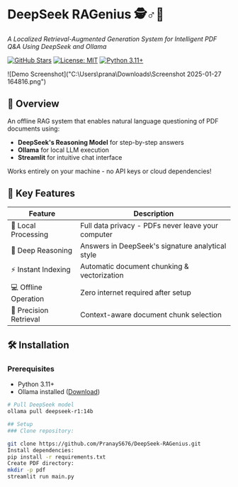 # DeepSeek RAGenius 🕵️♂️🧠

*A Localized Retrieval-Augmented Generation System for Intelligent PDF Q&A Using DeepSeek and Ollama*

[![GitHub Stars](https://img.shields.io/github/stars/yourusername/deepseek-ragent?style=for-the-badge)](https://github.com/PranayS676/DeepSeek-RAGenius)
[![License: MIT](https://img.shields.io/badge/License-MIT-yellow.svg?style=for-the-badge)](https://opensource.org/licenses/MIT)
[![Python 3.11+](https://img.shields.io/badge/Python-3.11%2B-blue?style=for-the-badge&logo=python)](https://www.python.org/)

![Demo Screenshot]("C:\Users\prana\Downloads\Screenshot 2025-01-27 164816.png") 

## 🌟 Overview
An offline RAG system that enables natural language questioning of PDF documents using:
- **DeepSeek's Reasoning Model** for step-by-step answers
- **Ollama** for local LLM execution
- **Streamlit** for intuitive chat interface

Works entirely on your machine - no API keys or cloud dependencies!

## 🚀 Key Features
| Feature | Description |
|---------|-------------|
| 📁 Local Processing | Full data privacy - PDFs never leave your computer |
| 🧠 Deep Reasoning | Answers in DeepSeek's signature analytical style |
| ⚡ Instant Indexing | Automatic document chunking & vectorization |
| 💻 Offline Operation | Zero internet required after setup |
| 🎯 Precision Retrieval | Context-aware document chunk selection |

## 🛠️ Installation

### Prerequisites
- Python 3.11+
- Ollama installed ([Download](https://ollama.ai/))

```bash
# Pull DeepSeek model
ollama pull deepseek-r1:14b

## Setup
### Clone repository:

git clone https://github.com/PranayS676/DeepSeek-RAGenius.git
Install dependencies:
pip install -r requirements.txt
Create PDF directory:
mkdir -p pdf
streamlit run main.py
